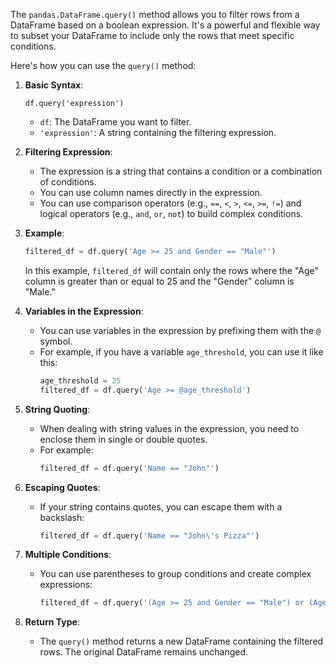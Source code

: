 The `pandas.DataFrame.query()` method allows you to filter rows from a
DataFrame based on a boolean expression. It's a powerful and flexible way to
subset your DataFrame to include only the rows that meet specific conditions.

Here's how you can use the `query()` method:

1. **Basic Syntax**:
   ```
   df.query('expression')
   ```
    - `df`: The DataFrame you want to filter.
    - `'expression'`: A string containing the filtering expression.

2. **Filtering Expression**:
    - The expression is a string that contains a condition or a combination of
      conditions.
    - You can use column names directly in the expression.
    - You can use comparison operators (e.g., `==`, `<`, `>`, `<=`, `>=`, `!=`)
      and logical operators (e.g., `and`, `or`, `not`) to build complex
      conditions.

3. **Example**:
   ```python
   filtered_df = df.query('Age >= 25 and Gender == "Male"')
   ```
   In this example, `filtered_df` will contain only the rows where the "Age"
   column is greater than or equal to 25 and the "Gender" column is "Male."

4. **Variables in the Expression**:
    - You can use variables in the expression by prefixing them with the `@`
      symbol.
    - For example, if you have a variable `age_threshold`, you can use it like
      this:
      ```python
      age_threshold = 25
      filtered_df = df.query('Age >= @age_threshold')
      ```

5. **String Quoting**:
    - When dealing with string values in the expression, you need to enclose
      them in single or double quotes.
    - For example:
      ```python
      filtered_df = df.query('Name == "John"')
      ```

6. **Escaping Quotes**:
    - If your string contains quotes, you can escape them with a backslash:
      ```python
      filtered_df = df.query('Name == "John\'s Pizza"')
      ```

7. **Multiple Conditions**:
    - You can use parentheses to group conditions and create complex
      expressions:
      ```python
      filtered_df = df.query('(Age >= 25 and Gender == "Male") or (Age < 25 and Gender == "Female")')
      ```

8. **Return Type**:
    - The `query()` method returns a new DataFrame containing the filtered
      rows. The original DataFrame remains unchanged.


